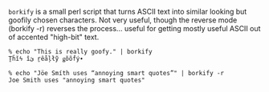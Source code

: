 `borkify` is a small perl script that turns ASCII text into similar
looking but goofily chosen characters. Not very useful, though the
reverse mode (borkify -r) reverses the process... useful for getting
mostly useful ASCII out of accented "high-bit" text.

    % echo "This is really goofy." | borkify
    Ṯĥǐϟ îﺉ ṟêåļłỹ ǥŏõḟý∙

    % echo "Jöe Smíth uses “annoying smart quotes”" | borkify -r
    Joe Smith uses "annoying smart quotes"

